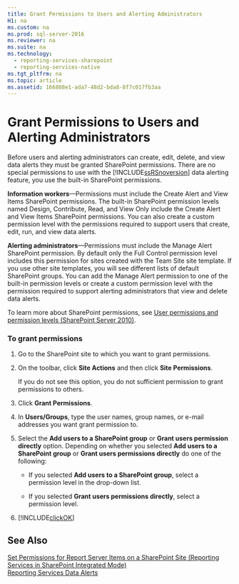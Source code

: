 ```yaml
---
title: Grant Permissions to Users and Alerting Administrators
H1: na
ms.custom: na
ms.prod: sql-server-2016
ms.reviewer: na
ms.suite: na
ms.technology: 
  - reporting-services-sharepoint
  - reporting-services-native
ms.tgt_pltfrm: na
ms.topic: article
ms.assetid: 166808e1-ada7-48d2-bda8-8f7c017fb3aa
---
```

# Grant Permissions to Users and Alerting Administrators
  Before users and alerting administrators can create, edit, delete, and view data alerts they must be granted SharePoint permissions. There are no special permissions to use with the [!INCLUDE[ssRSnoversion](../../Token/Other/ssRSnoversion_md.md)] data alerting feature, you use the built\-in SharePoint permissions.  
  
 **Information workers**—Permissions must include the Create Alert and View Items SharePoint permissions. The built\-in SharePoint permission levels named Design, Contribute, Read, and View Only include the Create Alert and View Items SharePoint permissions. You can also create a custom permission level with the permissions required to support users that create, edit, run, and view data alerts.  
  
 **Alerting administrators**—Permissions must include the Manage Alert SharePoint permission. By default only the Full Control permission level includes this permission for sites created with the Team Site site template. If you use other site templates, you will see different lists of default SharePoint groups. You can add the Manage Alert permission to one of the built\-in permission levels or create a custom permission level with the permission required to support alerting administrators that view and delete data alerts.  
  
 To learn more about SharePoint permissions, see [User permissions and permission levels \(SharePoint Server 2010\)](http://technet.microsoft.com/library/cc721640.aspx).  
  
### To grant permissions  
  
1.  Go to the SharePoint site to which you want to grant permissions.  
  
2.  On the toolbar, click **Site Actions** and then click **Site Permissions**.  
  
     If you do not see this option, you do not sufficient permission to grant permissions to others.  
  
3.  Click **Grant Permissions**.  
  
4.  In **Users\/Groups**, type the user names, group names, or e\-mail addresses you want grant permission to.  
  
5.  Select the **Add users to a SharePoint group** or **Grant users permission directly** option. Depending on whether you selected **Add users to a SharePoint group** or **Grant users permissions directly** do one of the following:  
  
    -   If you selected **Add users to a SharePoint group**, select a permission level in the drop\-down list.  
  
    -   If you selected **Grant users permissions directly**, select a permission level.  
  
6.  [!INCLUDE[clickOK](../../Token/Other/clickOK_md.md)]  
  
## See Also  
 [Set Permissions for Report Server Items on a SharePoint Site &#40;Reporting Services in SharePoint Integrated Mode&#41;](../../Topics/TopicNameContainA/Set-Permissions-for-Report-Server-Items-on-a-SharePoint-Site--Reporting-Services-in-SharePoint-Integrated-Mode-.md)   
 [Reporting Services Data Alerts](../../Topics/TopicNameNotContainA/Reporting-Services-Data-Alerts.md)  
  
  